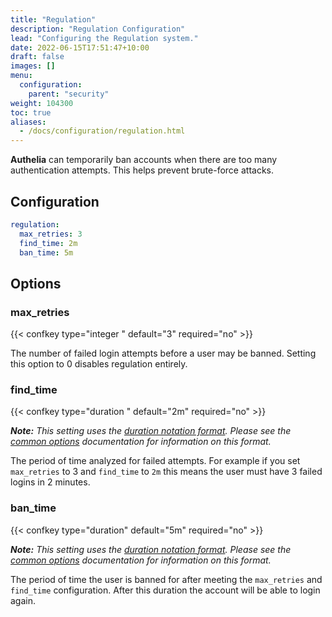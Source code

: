 ```yaml
---
title: "Regulation"
description: "Regulation Configuration"
lead: "Configuring the Regulation system."
date: 2022-06-15T17:51:47+10:00
draft: false
images: []
menu:
  configuration:
    parent: "security"
weight: 104300
toc: true
aliases:
  - /docs/configuration/regulation.html
---
```



__Authelia__ can temporarily ban accounts when there are too many
authentication attempts. This helps prevent brute-force attacks.

## Configuration

```yaml
regulation:
  max_retries: 3
  find_time: 2m
  ban_time: 5m
```

## Options

### max_retries

{{< confkey type="integer " default="3" required="no" >}}

The number of failed login attempts before a user may be banned. Setting this option to 0 disables regulation entirely.

### find_time

{{< confkey type="duration " default="2m" required="no" >}}

*__Note:__ This setting uses the [duration notation format](../prologue/common.md#duration-notation-format). Please see
the [common options](../prologue/common.md#duration-notation-format) documentation for information on this format.*

The period of time analyzed for failed attempts. For
example if you set `max_retries` to 3 and `find_time` to `2m` this means the user must have 3 failed logins in
2 minutes.

### ban_time

{{< confkey type="duration" default="5m" required="no" >}}

*__Note:__ This setting uses the [duration notation format](../prologue/common.md#duration-notation-format). Please see
the [common options](../prologue/common.md#duration-notation-format) documentation for information on this format.*

The period of time the user is banned for after meeting the `max_retries` and `find_time` configuration. After this
duration the account will be able to login again.
